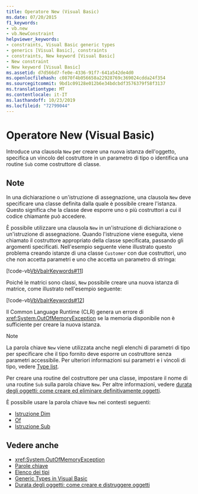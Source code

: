 ```yaml
---
title: Operatore New (Visual Basic)
ms.date: 07/20/2015
f1_keywords:
- vb.new
- vb.NewConstraint
helpviewer_keywords:
- constraints, Visual Basic generic types
- generics [Visual Basic], constraints
- constraints, New keyword [Visual Basic]
- New constraint
- New keyword [Visual Basic]
ms.assetid: d7d566d7-fe0e-4336-91f7-641a542de4d0
ms.openlocfilehash: c0870f4b056658a22928769c369024cdda24f354
ms.sourcegitcommit: 9bd1c09128e012b6e34bdcbdf3576379f58f3137
ms.translationtype: MT
ms.contentlocale: it-IT
ms.lasthandoff: 10/23/2019
ms.locfileid: "72799044"
---
```

# <a name="new-operator-visual-basic"></a>Operatore New (Visual Basic)

Introduce una clausola `New` per creare una nuova istanza dell'oggetto, specifica un vincolo del costruttore in un parametro di tipo o identifica una routine `Sub` come costruttore di classe.

## <a name="remarks"></a>Note

In una dichiarazione o un'istruzione di assegnazione, una clausola `New` deve specificare una classe definita dalla quale è possibile creare l'istanza. Questo significa che la classe deve esporre uno o più costruttori a cui il codice chiamante può accedere.

È possibile utilizzare una clausola `New` in un'istruzione di dichiarazione o un'istruzione di assegnazione. Quando l'istruzione viene eseguita, viene chiamato il costruttore appropriato della classe specificata, passando gli argomenti specificati. Nell'esempio seguente viene illustrato questo problema creando istanze di una classe `Customer` con due costruttori, uno che non accetta parametri e uno che accetta un parametro di stringa:

[!code-vb[VbVbalrKeywords#11](~/samples/snippets/visualbasic/VS_Snippets_VBCSharp/VbVbalrKeywords/VB/Class6.vb#11)]

Poiché le matrici sono classi, `New` possibile creare una nuova istanza di matrice, come illustrato nell'esempio seguente:

[!code-vb[VbVbalrKeywords#12](~/samples/snippets/visualbasic/VS_Snippets_VBCSharp/VbVbalrKeywords/VB/Class6.vb#12)]

Il Common Language Runtime (CLR) genera un errore di <xref:System.OutOfMemoryException> se la memoria disponibile non è sufficiente per creare la nuova istanza.

> [!NOTE]
> La parola chiave `New` viene utilizzata anche negli elenchi di parametri di tipo per specificare che il tipo fornito deve esporre un costruttore senza parametri accessibile. Per ulteriori informazioni sui parametri e i vincoli di tipo, vedere [Type list](../statements/type-list.md).

Per creare una routine del costruttore per una classe, impostare il nome di una routine `Sub` sulla parola chiave `New`. Per altre informazioni, vedere [durata degli oggetti: come creare ed eliminare definitivamente oggetti](../../programming-guide/language-features/objects-and-classes/object-lifetime-how-objects-are-created-and-destroyed.md).

È possibile usare la parola chiave `New` nei contesti seguenti:

- [Istruzione Dim](../statements/dim-statement.md)
- [Of](../statements/of-clause.md)
- [Istruzione Sub](../statements/sub-statement.md)

## <a name="see-also"></a>Vedere anche

- <xref:System.OutOfMemoryException>
- [Parole chiave](../keywords/index.md)
- [Elenco dei tipi](../statements/type-list.md)
- [Generic Types in Visual Basic](../../programming-guide/language-features/data-types/generic-types.md)
- [Durata degli oggetti: come creare e distruggere oggetti](../../programming-guide/language-features/objects-and-classes/object-lifetime-how-objects-are-created-and-destroyed.md)
